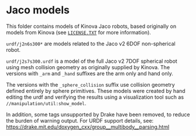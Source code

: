 # Jaco models

This folder contains models of Kinova Jaco robots, based originally on models
from Kinova (see [`LICENSE.TXT`](./LICENSE.TXT) for more information).

`urdf/j2n6s300*` are models related to the Jaco v2 6DOF non-spherical robot.

`urdf/j2s7s300.urdf` is a model of the full Jaco v2 7DOF spherical
robot using mesh collision geometry as originally supplied by Kinova.
The versions with `_arm` and `_hand` suffixes are the arm only and
hand only.

The versions with the `_sphere_collision` suffix use collision
geometry defined entirely by sphere primitives.  These models were
created by hand editing the urdf and verifying the results using a
visualization tool such as `//manipulation/util:show_model`.

In addition, some tags unsupported by Drake have been removed, to reduce the
burden of warning output. For URDF support details, see:
https://drake.mit.edu/doxygen_cxx/group__multibody__parsing.html
